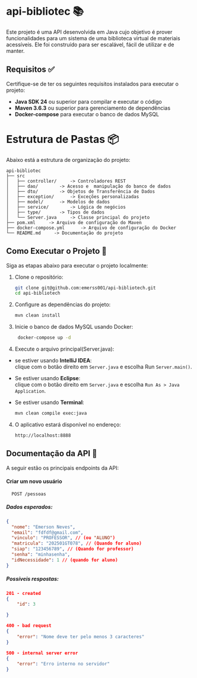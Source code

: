 # api-bibliotec 📚

Este projeto é uma API desenvolvida em Java cujo objetivo é prover funcionalidades para um sistema de uma biblioteca virtual de materiais acessíveis. Ele foi construído para ser escalável, fácil de utilizar e de manter.


## Requisitos ✅

Certifique-se de ter os seguintes requisitos instalados para executar o projeto:
- **Java SDK 24** ou superior para compilar e executar o código
- **Maven 3.6.3** ou superior para gerenciamento de dependências
- **Docker-compose** para executar o banco de dados MySQL


# Estrutura de Pastas 📦

Abaixo está a estrutura de organização do projeto:

```
api-bibliotec
├── src
│   ├── controller/     -> Controladores REST
│   ├── dao/        -> Acesso e  manipulação do banco de dados
│   ├── dto/        -> Objetos de Transferência de Dados
│   ├── exception/      -> Exceções personalizadas
│   ├── model/      -> Modelos de dados
│   ├── service/        -> Lógica de negócios
│   ├── type/       -> Tipos de dados
│   └── Server.java     -> Classe principal do projeto
├── pom.xml     -> Arquivo de configuração do Maven
├── docker-compose.yml      -> Arquivo de configuração do Docker
└── README.md     -> Documentação do projeto
```


## Como Executar o Projeto 🚀
Siga as etapas abaixo para executar o projeto localmente:

1. Clone o repositório:
    ```bash
    git clone git@github.com:emerss001/api-bibliotech.git
    cd api-bibliotech
    ```

2. Configure as dependências do projeto:
   ```bash
   mvn clean install
   ```

3. Inicie o banco de dados MySQL usando Docker:
   ```bash
    docker-compose up -d
    ```
4. Execute o arquivo principal(Server.java):
- se estiver usando **IntelliJ IDEA**:  
  clique com o botão direito em ```Server.java``` e escolha Run ```Server.main()```.


- Se estiver usando **Eclipse**:  
  clique com o botão direito em ```Server.java``` e escolha ```Run As > Java Application```.


- Se estiver usando **Terminal**:
    ```bash
    mvn clean compile exec:java
    ```


4. O aplicativo estará disponível no endereço:
   ```
   http://localhost:8888
   ```


## Documentação da API 📖
A seguir estão os principais endpoints da API:

#### Criar um novo usuário

```
  POST /pessoas
```
##### Dados esperados:
```json lines
{
  "nome": "Emerson Neves",
  "email": "fdfdf@gmail.com",
  "vinculo": "PROFESSOR", // (ou "ALUNO")
  "matricula": "202501GT078", // (Quando for aluno)
  "siap": "123456789", // (Quando for professor)
  "senha": "minhasenha",
  "idNecessidade": 1 // (quando for aluno)
}
```

##### Possíveis respostas:
```json Lines
201 - created
{
    "id": 3

}

400 - bad request
{
    "error": "Nome deve ter pelo menos 3 caracteres"
}

500 - internal server error
{
    "error": "Erro interno no servidor"
}
```